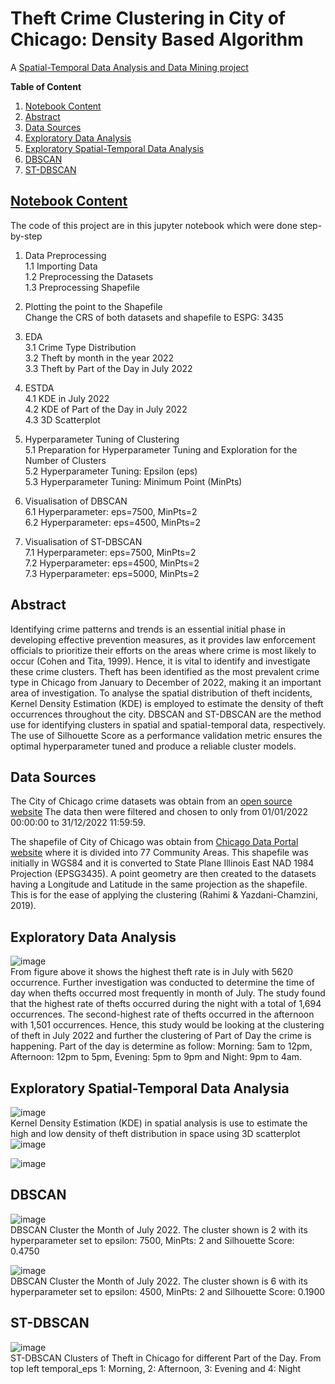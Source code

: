 # Theft Crime Clustering in City of Chicago: Density Based Algorithm
A [Spatial-Temporal Data Analysis and Data Mining project](https://github.com/AlinZohari/STDM/blob/main/chicago.ipynb)

**Table of Content**
1. [Notebook Content](https://github.com/AlinZohari/STDM/blob/main/README.md#notebook-content)
2. [Abstract](https://github.com/AlinZohari/STDM/blob/main/README.md#abstract)
3. [Data Sources](https://github.com/AlinZohari/STDM/blob/main/README.md#data-sources)
4. [Exploratory Data Analysis](https://github.com/AlinZohari/STDM/blob/main/README.md#exploratory-data-analysis)
5. [Exploratory Spatial-Temporal Data Analysis](https://github.com/AlinZohari/STDM/blob/main/README.md#exploratory-spatial-temporal-data-analysia)
6. [DBSCAN](https://github.com/AlinZohari/STDM/blob/main/README.md#dbscan)
7. [ST-DBSCAN](https://github.com/AlinZohari/STDM/blob/main/README.md#st-dbscan) 


## [Notebook Content](https://github.com/AlinZohari/STDM/blob/main/chicago.ipynb)
The code of this project are in this jupyter notebook which were done step-by-step

1. Data Preprocessing <br>
    1.1 Importing Data <br>
    1.2 Preprocessing the Datasets <br>
    1.3 Preprocessing Shapefile <br>
    
2. Plotting the point to the Shapefile <br>
Change the CRS of both datasets and shapefile to ESPG: 3435 <br>
    
3. EDA <br>
    3.1 Crime Type Distribution <br>
    3.2 Theft by month in the year 2022 <br>
    3.3 Theft by Part of the Day in July 2022 <br>
    
4. ESTDA <br>
    4.1 KDE in July 2022 <br>
    4.2 KDE of Part of the Day in July 2022 <br>
    4.3 3D Scatterplot <br>
    
5. Hyperparameter Tuning of Clustering <br>
    5.1 Preparation for Hyperparameter Tuning and Exploration for the Number of Clusters <br>
    5.2 Hyperparameter Tuning: Epsilon (eps) <br>
    5.3 Hyperparameter Tuning: Minimum Point (MinPts) <br>
    
6. Visualisation of DBSCAN <br>
    6.1 Hyperparameter: eps=7500, MinPts=2 <br>
    6.2 Hyperparameter: eps=4500, MinPts=2 <br>
    
7. Visualisation of ST-DBSCAN <br>
    7.1 Hyperparameter: eps=7500, MinPts=2 <br>
    7.2 Hyperparameter: eps=4500, MinPts=2 <br>
    7.3 Hyperparameter: eps=5000, MinPts=2 <br>

## Abstract
Identifying crime patterns and trends is an essential initial phase in developing effective prevention measures, as it provides law enforcement officials to prioritize their efforts on the areas where crime is most likely to occur (Cohen and Tita, 1999). Hence, it is vital to identify and investigate these crime clusters. Theft has been identified as the most prevalent crime type in Chicago from January to December of 2022, making it an important area of investigation. To analyse the spatial distribution of theft incidents, Kernel Density Estimation (KDE) is employed to estimate the density of theft occurrences throughout the city. DBSCAN and ST-DBSCAN are the method use for identifying clusters in spatial and spatial-temporal data, respectively. The use of Silhouette Score as a performance validation metric ensures the optimal hyperparameter tuned and produce a reliable cluster models.

## Data Sources 
The City of Chicago crime datasets was obtain from an [open source website](https://data.cityofchicago.org/Public-Safety/Crimes-2001-to-Present/ijzp-q8t2)
The data then were filtered and chosen to only from 01/01/2022 00:00:00 to 31/12/2022 11:59:59.

The shapefile of City of Chicago was obtain from [Chicago Data Portal website](https://data.cityofchicago.org/Facilities-Geographic-Boundaries/Boundaries-Community-Areas-current-/cauq-8yn6) where it is divided into 77 Community Areas.
This shapefile was initially  in WGS84 and it is converted to State Plane Illinois East NAD 1984 Projection (EPSG3435). 
A point geometry are then created to the datasets having a Longitude and Latitude in the same projection as the shapefile. 
This is for the ease of applying the clustering (Rahimi & Yazdani-Chamzini, 2019).

## Exploratory Data Analysis
![image](https://github.com/AlinZohari/STDM/assets/89179323/05e23de0-0bef-45fc-9b85-5f619d100888) <br>
From figure above it shows the highest theft rate is in July with 5620 occurrence. Further investigation was conducted to determine the time of day when thefts occurred most frequently in month of July. 
The study found that the highest rate of thefts occurred during the night with a total of 1,694 occurrences. The second-highest rate of thefts occurred in the afternoon with 1,501 occurrences. Hence, this study would be looking at the clustering of theft in July 2022 and further the clustering of Part of Day the crime is happening.
Part of the day is determine as follow:
Morning: 5am to 12pm, Afternoon: 12pm to 5pm, Evening: 5pm to 9pm and Night: 9pm to 4am.

## Exploratory Spatial-Temporal Data Analysia
![image](https://github.com/AlinZohari/STDM/assets/89179323/5b296e15-8d62-4ba3-a7cb-8d3ba7ee1911) <br>
Kernel Density Estimation (KDE) in spatial analysis is use to estimate the high and low density of theft distribution in space using 3D scatterplot
![image](https://github.com/AlinZohari/STDM/assets/89179323/1afde2de-92bf-4bf9-8d1b-1105754371aa) <br>

![image](https://github.com/AlinZohari/STDM/assets/89179323/bd305633-b34a-45fd-9964-49dcd73bf0c2) <br>

## DBSCAN
![image](https://github.com/AlinZohari/STDM/assets/89179323/07fc61ec-8bc7-4496-bd34-25b88abf6465) <br>
DBSCAN Cluster the Month of July 2022. The cluster shown is 2 with its hyperparameter set to epsilon: 7500, MinPts: 2 and Silhouette Score: 0.4750

![image](https://github.com/AlinZohari/STDM/assets/89179323/eee2bf28-fdd9-4596-8b6e-12802751a15c) <br>
DBSCAN Cluster the Month of July 2022. The cluster shown is 6 with its hyperparameter set to epsilon: 4500, MinPts: 2 and Silhouette Score: 0.1900

## ST-DBSCAN
![image](https://github.com/AlinZohari/STDM/assets/89179323/a56f19a0-fd46-476c-8ecb-3967ad1bbc09) <br>
ST-DBSCAN Clusters of Theft in Chicago for different Part of the Day. From top left temporal_eps 1: Morning, 2: Afternoon, 3: Evening and 4: Night
